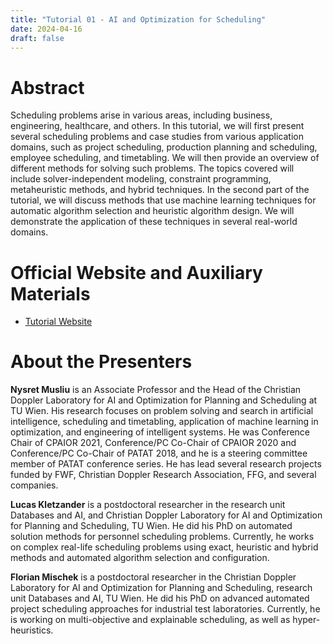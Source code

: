```yaml
---
title: "Tutorial 01 - AI and Optimization for Scheduling"
date: 2024-04-16
draft: false
---
```


# Abstract

Scheduling problems arise in various areas, including business, engineering, healthcare, and others. In this tutorial, 
we will first present several scheduling problems and case studies from various application domains, such as project 
scheduling, production planning and scheduling, employee scheduling, and timetabling. We will then provide an overview 
of different methods for solving such problems. The topics covered will include solver-independent modeling, constraint 
programming, metaheuristic methods, and hybrid techniques. In the second part of the tutorial, we will discuss methods 
that use machine learning techniques for automatic algorithm selection and heuristic algorithm design. We will 
demonstrate the application of these techniques in several real-world domains.

# Official Website and Auxiliary Materials

- [Tutorial Website](xxxx)

# About the Presenters

**Nysret Musliu** is an Associate Professor and the Head of the Christian Doppler Laboratory for AI and Optimization 
for Planning and Scheduling at TU Wien. His research focuses on problem solving and search in artificial intelligence, 
scheduling and timetabling, application of machine learning in optimization, and engineering of intelligent systems. 
He was Conference Chair of CPAIOR 2021, Conference/PC Co-Chair of CPAIOR 2020 and Conference/PC Co-Chair of PATAT 2018, 
and he is a steering committee member of PATAT conference series. He has lead several research projects funded by FWF, 
Christian Doppler Research Association, FFG, and several companies.

**Lucas Kletzander** is a postdoctoral researcher in the research unit Databases and AI, and Christian Doppler Laboratory 
for AI and Optimization for Planning and Scheduling, TU Wien. He did his PhD on automated solution methods for personnel 
scheduling problems. Currently, he works on complex real-life scheduling problems using exact, heuristic and hybrid 
methods and automated algorithm selection and configuration.

**Florian Mischek** is a postdoctoral researcher in the Christian Doppler Laboratory for AI and Optimization for Planning 
and Scheduling, research unit Databases and AI, TU Wien. He did his PhD on advanced automated project scheduling 
approaches for industrial test laboratories. Currently, he is working on multi-objective and explainable scheduling, as 
well as hyper-heuristics.